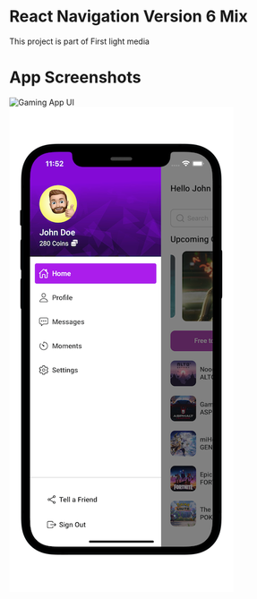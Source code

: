# React Navigation Version 6 Mix

This project is part of First light media
# App Screenshots

![Gaming App UI](C:\Users\sourabhg\Lib_proj\Drawer_nav\screenshots\home_page.png)
![Custom Drawer](./screenshots/custom-drawer-iphone.png)